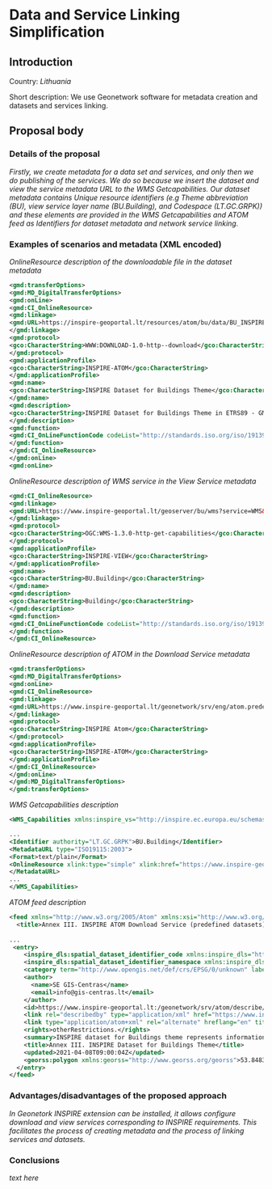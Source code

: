 # Data and Service Linking Simplification

## Introduction

Country: _Lithuania_

Short description: We use Geonetwork software for metadata creation and datasets and services linking.

## Proposal body

### Details of the proposal
_Firstly, we create metadata for a data set and services, and only then we do publishing of the services. We do so because we insert the dataset and view the service metadata URL to the WMS Getcapabilities.
Our dataset metadata contains Unique resource identifiers (e.g Theme abbreviation (BU), view service layer name (BU.Building), and Codespace (LT.GC.GRPK)) and these elements are provided in the WMS Getcapabilities and ATOM feed as Identifiers for dataset metadata and network service linking._


### Examples of scenarios and metadata (XML encoded)
_OnlineResource description of the downloadable file in the dataset metadata_

```xml
<gmd:transferOptions>
<gmd:MD_DigitalTransferOptions>
<gmd:onLine>
<gmd:CI_OnlineResource>
<gmd:linkage>
<gmd:URL>https://inspire-geoportal.lt/resources/atom/bu/data/BU_INSPIRE2.zip</gmd:URL>
</gmd:linkage>
<gmd:protocol>
<gco:CharacterString>WWW:DOWNLOAD-1.0-http--download</gco:CharacterString>
</gmd:protocol>
<gmd:applicationProfile>
<gco:CharacterString>INSPIRE-ATOM</gco:CharacterString>
</gmd:applicationProfile>
<gmd:name>
<gco:CharacterString>INSPIRE Dataset for Buildings Theme</gco:CharacterString>
</gmd:name>
<gmd:description>
<gco:CharacterString>INSPIRE Dataset for Buildings Theme in ETRS89 - GML file</gco:CharacterString>
</gmd:description>
<gmd:function>
<gmd:CI_OnLineFunctionCode codeList="http://standards.iso.org/iso/19139/resources/gmxCodelists.xml#CI_OnLineFunctionCode" codeListValue="download"/>
</gmd:function>
</gmd:CI_OnlineResource>
</gmd:onLine>
<gmd:onLine>
```

_OnlineResource description of WMS service in the View Service metadata_

```xml
<gmd:CI_OnlineResource>
<gmd:linkage>
<gmd:URL>https://www.inspire-geoportal.lt/geoserver/bu/wms?service=WMS&version=1.3.0&request=GetCapabilities</gmd:URL>
</gmd:linkage>
<gmd:protocol>
<gco:CharacterString>OGC:WMS-1.3.0-http-get-capabilities</gco:CharacterString>
</gmd:protocol>
<gmd:applicationProfile>
<gco:CharacterString>INSPIRE-VIEW</gco:CharacterString>
</gmd:applicationProfile>
<gmd:name>
<gco:CharacterString>BU.Building</gco:CharacterString>
</gmd:name>
<gmd:description>
<gco:CharacterString>Building</gco:CharacterString>
</gmd:description>
<gmd:function>
<gmd:CI_OnLineFunctionCode codeList="http://standards.iso.org/iso/19139/resources/gmxCodelists.xml#CI_OnLineFunctionCode" codeListValue="information"/>
</gmd:function>
</gmd:CI_OnlineResource>
```

_OnlineResource description of ATOM in the Download Service metadata_

```xml
<gmd:transferOptions>
<gmd:MD_DigitalTransferOptions>
<gmd:onLine>
<gmd:CI_OnlineResource>
<gmd:linkage>
<gmd:URL>https://www.inspire-geoportal.lt/geonetwork/srv/eng/atom.predefined.service?uuid=328ff8ef-c6ce-4a41-a096-2630de752298</gmd:URL>
</gmd:linkage>
<gmd:protocol>
<gco:CharacterString>INSPIRE Atom</gco:CharacterString>
</gmd:protocol>
<gmd:applicationProfile>
<gco:CharacterString>INSPIRE-ATOM</gco:CharacterString>
</gmd:applicationProfile>
</gmd:CI_OnlineResource>
</gmd:onLine>
</gmd:MD_DigitalTransferOptions>
</gmd:transferOptions>
```
_WMS Getcapabilities description_

```xml
<WMS_Capabilities xmlns:inspire_vs="http://inspire.ec.europa.eu/schemas/inspire_vs/1.0" xmlns:inspire_common="http://inspire.ec.europa.eu/schemas/common/1.0" xmlns="http://www.opengis.net/wms" xmlns:xlink="http://www.w3.org/1999/xlink" xmlns:xsi="http://www.w3.org/2001/XMLSchema-instance" version="1.3.0" updateSequence="2252" xsi:schemaLocation="http://www.opengis.net/wms https://www.inspire-geoportal.lt/geoserver/schemas/wms/1.3.0/capabilities_1_3_0.xsd http://inspire.ec.europa.eu/schemas/inspire_vs/1.0 http://inspire.ec.europa.eu/schemas/inspire_vs/1.0/inspire_vs.xsd">

...
<Identifier authority="LT.GC.GRPK">BU.Building</Identifier>
<MetadataURL type="ISO19115:2003">
<Format>text/plain</Format>
<OnlineResource xlink:type="simple" xlink:href="https://www.inspire-geoportal.lt/geonetwork/srv/eng/csw?service=CSW&request=GetRecordById&version=2.0.2&outputSchema=http://www.isotc211.org/2005/gmd&elementSetName=full&id=3722b45f-5fa0-4f60-8c6f-c27f69619b1e"/>
</MetadataURL>
...
</WMS_Capabilities>
```


_ATOM feed description_

```xml
<feed xmlns="http://www.w3.org/2005/Atom" xmlns:xsi="http://www.w3.org/2001/XMLSchema-instance" xsi:schemaLocation="http://www.w3.org/2005/Atom http://inspire-geoportal.ec.europa.eu/schemas/inspire/atom/1.0/atom.xsd" xml:lang="en">
  <title>Annex III. INSPIRE ATOM Download Service (predefined datasets) for Buildings Theme</title>
 
...
 <entry>
    <inspire_dls:spatial_dataset_identifier_code xmlns:inspire_dls="http://inspire.ec.europa.eu/schemas/inspire_dls/1.0">BU</inspire_dls:spatial_dataset_identifier_code>
    <inspire_dls:spatial_dataset_identifier_namespace xmlns:inspire_dls="http://inspire.ec.europa.eu/schemas/inspire_dls/1.0">LT.GC.GRPK</inspire_dls:spatial_dataset_identifier_namespace>
    <category term="http://www.opengis.net/def/crs/EPSG/0/unknown" label="Unknown" />
    <author>
      <name>SE GIS-Centras</name>
      <email>info@gis-centras.lt</email>
    </author>
    <id>https://www.inspire-geoportal.lt:/geonetwork/srv/atom/describe/dataset?spatial_dataset_identifier_code=BU&amp;spatial_dataset_identifier_namespace=LT.GC.GRPK&amp;language=en</id>
    <link rel="describedby" type="application/xml" href="https://www.inspire-geoportal.lt:/geonetwork/srv/eng/csw?service=CSW&amp;version=2.0.2&amp;request=GetRecordById&amp;outputschema=http://www.isotc211.org/2005/gmd&amp;elementSetName=full&amp;id=3722b45f-5fa0-4f60-8c6f-c27f69619b1e" />
    <link type="application/atom+xml" rel="alternate" hreflang="en" title="INSPIRE Dataset ATOM feed: Annex III. INSPIRE Dataset for Buildings Theme" href="https://www.inspire-geoportal.lt:/geonetwork/srv/atom/describe/dataset?spatial_dataset_identifier_code=BU&amp;spatial_dataset_identifier_namespace=LT.GC.GRPK&amp;language=en" />
    <rights>otherRestrictions.</rights>
    <summary>INSPIRE dataset for Buildings theme represents information about buildings located in the territory of Lithuania. The objects are shown at a scale of 50:25 000 through the view service.</summary>
    <title>Annex III. INSPIRE Dataset for Buildings Theme</title>
    <updated>2021-04-08T09:00:04Z</updated>
    <georss:polygon xmlns:georss="http://www.georss.org/georss">53.84835 20.59123 56.45108 20.59123 56.45108 26.83282 53.84835 26.83282 53.84835 20.59123</georss:polygon>
  </entry>
</feed>
```
### Advantages/disadvantages of the proposed approach
_In Geonetork INSPIRE extension can be installed, it allows configure download and view services corresponding to INSPIRE requirements. This facilitates the process of creating metadata and the process of linking services and datasets._

### Conclusions 
_text here_
